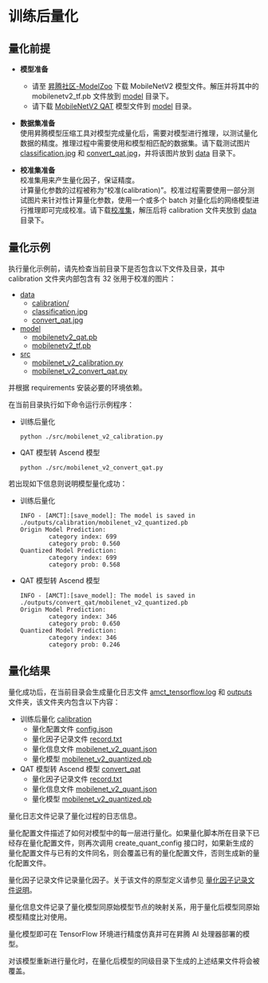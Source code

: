 # 训练后量化

## 量化前提

+ **模型准备**  
  + 请至 [昇腾社区-ModelZoo](https://ascend.huawei.com/zh/#/software/modelzoo/detail/1/2a3e8d64cf7e48249246140ddbe4135f) 下载 MobileNetV2 模型文件。解压并将其中的 mobilenetv2_tf.pb 文件放到 [model](./model/) 目录下。
  + 请下载 [MobileNetV2 QAT](https://modelzoo-train-atc.obs.cn-north-4.myhuaweicloud.com/003_Atc_Models/AE/ATC%20Model/mobilenetv2_convert_qat/mobilenetv2_qat.pb) 模型文件到 [model](./model/) 目录。

+ **数据集准备**  
使用昇腾模型压缩工具对模型完成量化后，需要对模型进行推理，以测试量化数据的精度。推理过程中需要使用和模型相匹配的数据集。请下载测试图片 [classification.jpg](https://c7xcode.obs.cn-north-4.myhuaweicloud.com/models/mobilenet_v2_calibration/classification.jpg) 和 [convert_qat.jpg]()，并将该图片放到 [data](./data/) 目录下。

+ **校准集准备**  
校准集用来产生量化因子，保证精度。  
计算量化参数的过程被称为“校准(calibration)”。校准过程需要使用一部分测试图片来针对性计算量化参数，使用一个或多个 batch 对量化后的网络模型进行推理即可完成校准。请下载[校准集](https://c7xcode.obs.cn-north-4.myhuaweicloud.com/models/mobilenet_v2_calibration/calibration.rar)，解压后将 calibration 文件夹放到 [data](./data/) 目录下。

## 量化示例

执行量化示例前，请先检查当前目录下是否包含以下文件及目录，其中 calibration 文件夹内部包含有 32 张用于校准的图片：

+ [data](./data/)
  + [calibration/](./data/calibration/)
  + [classification.jpg](./data/classification.jpg)
  + [convert_qat.jpg](./data/convert_qat.jpg)
+ [model](./model/)
  + [mobilenetv2_qat.pb](./model/mobilenetv2_qat.pb)
  + [mobilenetv2_tf.pb](./model/mobilenetv2_tf.pb)
+ [src](./src/)
  + [mobilenet_v2_calibration.py](./src/mobilenet_v2_calibration.py)
  + [mobilenet_v2_convert_qat.py](./src/mobilenet_v2_convert_qat.py)

并根据 requirements 安装必要的环境依赖。

在当前目录执行如下命令运行示例程序：

+ 训练后量化

  ```none
  python ./src/mobilenet_v2_calibration.py
  ```

+ QAT 模型转 Ascend 模型

  ```none
  python ./src/mobilenet_v2_convert_qat.py
  ```

若出现如下信息则说明模型量化成功：

+ 训练后量化

  ```none
  INFO - [AMCT]:[save_model]: The model is saved in ./outputs/calibration/mobilenet_v2_quantized.pb
  Origin Model Prediction:
          category index: 699
          category prob: 0.560
  Quantized Model Prediction:
          category index: 699
          category prob: 0.568
  ```

+ QAT 模型转 Ascend 模型

  ```none
  INFO - [AMCT]:[save_model]: The model is saved in ./outputs/convert_qat/mobilenet_v2_quantized.pb
  Origin Model Prediction:
          category index: 346
          category prob: 0.650
  Quantized Model Prediction:
          category index: 346
          category prob: 0.246
  ```

## 量化结果

量化成功后，在当前目录会生成量化日志文件 [amct_tensorflow.log](./amct_log/amct_tensorflow.log) 和 [outputs](./outputs/) 文件夹，该文件夹内包含以下内容：

+ 训练后量化 [calibration](./outputs/calibration/)
  + 量化配置文件 [config.json](./outputs/calibration/config.json)
  + 量化因子记录文件 [record.txt](./outputs/calibration/record.txt)
  + 量化信息文件 [mobilenet_v2_quant.json](./outputs/calibration/mobilenet_v2_quant.json)
  + 量化模型 [mobilenet_v2_quantized.pb](./outputs/calibration/mobilenet_v2_quantized.pb)
+ QAT 模型转 Ascend 模型 [convert_qat](./outputs/convert_qat/)
  + 量化因子记录文件 [record.txt](./outputs/convert_qat/record.txt)
  + 量化信息文件 [mobilenet_v2_quant.json](./outputs/convert_qat/mobilenet_v2_quant.json)
  + 量化模型 [mobilenet_v2_quantized.pb](./outputs/convert_qat/mobilenet_v2_quantized.pb)

量化日志文件记录了量化过程的日志信息。

量化配置文件描述了如何对模型中的每一层进行量化。如果量化脚本所在目录下已经存在量化配置文件，则再次调用 create_quant_config 接口时，如果新生成的量化配置文件与已有的文件同名，则会覆盖已有的量化配置文件，否则生成新的量化配置文件。

量化因子记录文件记录量化因子。关于该文件的原型定义请参见
[量化因子记录文件说明](https://support.huaweicloud.com/content/dam/cloudbu-site/archive/china/zh-cn/support/docs/auxiliarydevtool-cann330alphaXinfer/atlasamcttf_16_0014.html)。

量化信息文件记录了量化模型同原始模型节点的映射关系，用于量化后模型同原始模型精度比对使用。

量化模型即可在 TensorFlow 环境进行精度仿真并可在昇腾 AI 处理器部署的模型。

对该模型重新进行量化时，在量化后模型的同级目录下生成的上述结果文件将会被覆盖。
